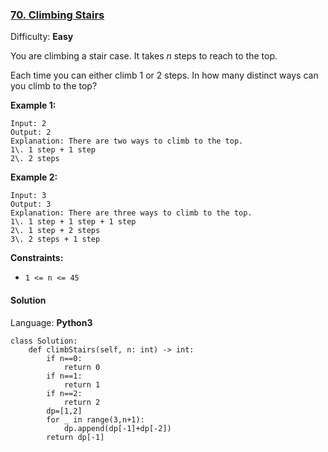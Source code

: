 ### [70\. Climbing Stairs](https://leetcode.com/problems/climbing-stairs/)

Difficulty: **Easy**


You are climbing a stair case. It takes _n_ steps to reach to the top.

Each time you can either climb 1 or 2 steps. In how many distinct ways can you climb to the top?

**Example 1:**

```
Input: 2
Output: 2
Explanation: There are two ways to climb to the top.
1\. 1 step + 1 step
2\. 2 steps
```

**Example 2:**

```
Input: 3
Output: 3
Explanation: There are three ways to climb to the top.
1\. 1 step + 1 step + 1 step
2\. 1 step + 2 steps
3\. 2 steps + 1 step
```

**Constraints:**

*   `1 <= n <= 45`


#### Solution

Language: **Python3**

```python3
class Solution:
    def climbStairs(self, n: int) -> int:
        if n==0:
            return 0
        if n==1:
            return 1
        if n==2:
            return 2
        dp=[1,2]
        for _ in range(3,n+1):
            dp.append(dp[-1]+dp[-2])
        return dp[-1]
```